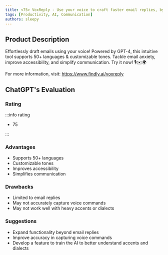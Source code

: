 ```yaml
---
title: <75> VoxReply - Use your voice to craft faster email replies, by Findly.AI
tags: [Productivity, AI, Communication]
authors: sleepy
---
```


## Product Description

Effortlessly draft emails using your voice! Powered by GPT-4, this intuitive tool supports 50+ languages &amp; customizable tones. Tackle email anxiety, improve accessibility, and simplify communication. Try it now! 🎙️✉️🌍

For more information, visit: https://www.findly.ai/voxreply

## ChatGPT's Evaluation

### Rating

:::info rating

- 75

:::

### Advantages

- Supports 50+ languages
- Customizable tones
- Improves accessibility
- Simplifies communication


### Drawbacks

- Limited to email replies
- May not accurately capture voice commands
- May not work well with heavy accents or dialects

### Suggestions

- Expand functionality beyond email replies
- Improve accuracy in capturing voice commands
- Develop a feature to train the AI to better understand accents and dialects